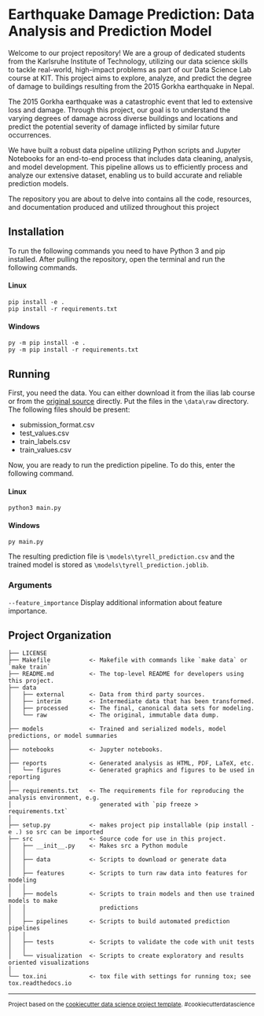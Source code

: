 Earthquake Damage Prediction: Data Analysis and Prediction Model
==============================
Welcome to our project repository! We are a group of dedicated students from the Karlsruhe Institute of Technology, utilizing our data science skills to tackle real-world, high-impact problems as part of our Data Science Lab course at KIT. This project aims to explore, analyze, and predict the degree of damage to buildings resulting from the 2015 Gorkha earthquake in Nepal.

The 2015 Gorkha earthquake was a catastrophic event that led to extensive loss and damage. Through this project, our goal is to understand the varying degrees of damage across diverse buildings and locations and predict the potential severity of damage inflicted by similar future occurrences.

We have built a robust data pipeline utilizing Python scripts and Jupyter Notebooks for an end-to-end process that includes data cleaning, analysis, and model development. This pipeline allows us to efficiently process and analyze our extensive dataset, enabling us to build accurate and reliable prediction models.

The repository you are about to delve into contains all the code, resources, and documentation produced and utilized throughout this project


Installation
------------

To run the following commands you need to have Python 3 and pip installed. 
After pulling the repository, open the terminal and run the following commands.

#### Linux

```
pip install -e .
pip install -r requirements.txt
```

#### Windows

```
py -m pip install -e .
py -m pip install -r requirements.txt
```

Running
-------

First, you need the data. 
You can either download it from the ilias lab course or from the <a target="_blank" href="https://www.drivendata.org/competitions/57/nepal-earthquake/">original source</a> directly.
Put the files in the `\data\raw` directory. 
The following files should be present:

- submission_format.csv
- test_values.csv
- train_labels.csv
- train_values.csv

Now, you are ready to run the prediction pipeline. 
To do this, enter the following command.

#### Linux

```
python3 main.py
```

#### Windows

```
py main.py
```

The resulting prediction file is `\models\tyrell_prediction.csv` and the trained model is stored as `\models\tyrell_prediction.joblib`.

### Arguments

`--feature_importance` 
Display additional information about feature importance.

Project Organization
------------

    ├── LICENSE
    ├── Makefile           <- Makefile with commands like `make data` or `make train`
    ├── README.md          <- The top-level README for developers using this project.
    ├── data
    │   ├── external       <- Data from third party sources.
    │   ├── interim        <- Intermediate data that has been transformed.
    │   ├── processed      <- The final, canonical data sets for modeling.
    │   └── raw            <- The original, immutable data dump.
    │
    ├── models             <- Trained and serialized models, model predictions, or model summaries
    │
    ├── notebooks          <- Jupyter notebooks. 
    │
    ├── reports            <- Generated analysis as HTML, PDF, LaTeX, etc.
    │   └── figures        <- Generated graphics and figures to be used in reporting
    │
    ├── requirements.txt   <- The requirements file for reproducing the analysis environment, e.g.
    │                         generated with `pip freeze > requirements.txt`
    │
    ├── setup.py           <- makes project pip installable (pip install -e .) so src can be imported
    ├── src                <- Source code for use in this project.
    │   ├── __init__.py    <- Makes src a Python module
    │   │
    │   ├── data           <- Scripts to download or generate data
    │   │
    │   ├── features       <- Scripts to turn raw data into features for modeling
    │   │
    │   ├── models         <- Scripts to train models and then use trained models to make
    │   │                     predictions
    │   │
    │   ├── pipelines      <- Scripts to build automated prediction pipelines
    │   │
    │   ├── tests          <- Scripts to validate the code with unit tests
    │   │
    │   └── visualization  <- Scripts to create exploratory and results oriented visualizations
    │
    └── tox.ini            <- tox file with settings for running tox; see tox.readthedocs.io


--------

<p><small>Project based on the <a target="_blank" href="https://drivendata.github.io/cookiecutter-data-science/">cookiecutter data science project template</a>. #cookiecutterdatascience</small></p>